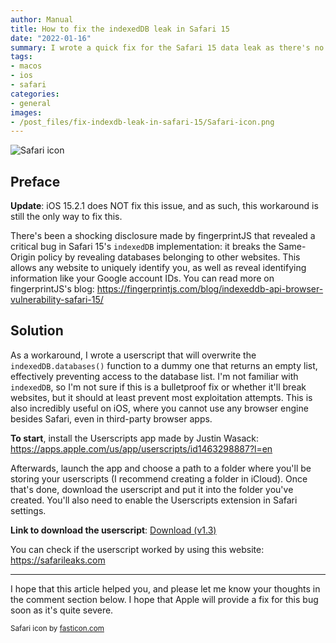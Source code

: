 ```yaml
---
author: Manual
title: How to fix the indexedDB leak in Safari 15
date: "2022-01-16"
summary: I wrote a quick fix for the Safari 15 data leak as there's no patch for it yet, here's how to apply it.
tags: 
- macos
- ios
- safari
categories:
- general
images:
- /post_files/fix-indexdb-leak-in-safari-15/Safari-icon.png
---
```


![Safari icon](/post_files/fix-indexdb-leak-in-safari-15/Safari-icon.png)

## Preface

**Update**: iOS 15.2.1 does NOT fix this issue, and as such, this workaround is still the only way to fix this.

There's been a shocking disclosure made by fingerprintJS that revealed a critical bug in Safari 15's `indexedDB` implementation: it breaks the Same-Origin policy by revealing databases belonging to other websites. This allows any website to uniquely identify you, as well as reveal identifying information like your Google account IDs. You can read more on fingerprintJS's blog: <https://fingerprintjs.com/blog/indexeddb-api-browser-vulnerability-safari-15/>

## Solution

As a workaround, I wrote a userscript that will overwrite the `indexedDB.databases()` function to a dummy one that returns an empty list, effectively preventing access to the database list. I'm not familiar with `indexedDB`, so I'm not sure if this is a bulletproof fix or whether it'll break websites, but it should at least prevent most exploitation attempts. This is also incredibly useful on iOS, where you cannot use any browser engine besides Safari, even in third-party browser apps.

**To start**, install the Userscripts app made by Justin Wasack: <https://apps.apple.com/us/app/userscripts/id1463298887?l=en>

Afterwards, launch the app and choose a path to a folder where you'll be storing your userscripts (I recommend creating a folder in iCloud). Once that's done, download the userscript and put it into the folder you've created. You'll also need to enable the Userscripts extension in Safari settings.

**Link to download the userscript**: <a href="/post_files/fix-indexdb-leak-in-safari-15/fix_indexdb_leak_safari15.user.js" download>Download (v1.3)</a>

You can check if the userscript worked by using this website: <https://safarileaks.com>

---

I hope that this article helped you, and please let me know your thoughts in the comment section below. I hope that Apple will provide a fix for this bug soon as it's quite severe.

<small>Safari icon by [fasticon.com](http://www.fasticon.com/)</small>
